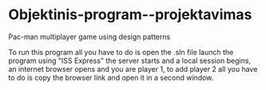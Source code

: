 # Objektinis-program--projektavimas
Pac-man multiplayer game using design patterns

To run this program all you have to do is open the .sln file launch the program using "ISS Express" the server starts and a local session begins, an internet browser opens and you are player 1,
to add player 2 all you have to do is copy the browser link and open it in a second window.
